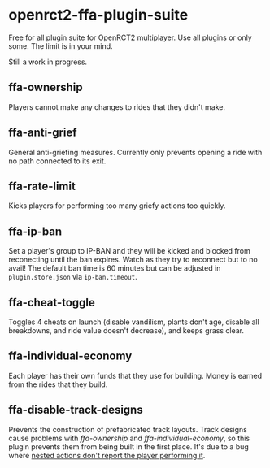 # openrct2-ffa-plugin-suite
Free for all plugin suite for OpenRCT2 multiplayer. Use all plugins or only some. The limit is in your mind.

Still a work in progress.

## ffa-ownership

Players cannot make any changes to rides that they didn't make.

## ffa-anti-grief

General anti-griefing measures. Currently only prevents opening a ride with no path connected to its exit.

## ffa-rate-limit

Kicks players for performing too many griefy actions too quickly.

## ffa-ip-ban

Set a player's group to IP-BAN and they will be kicked and blocked from reconecting until the ban expires. Watch as they try to reconnect but to no avail! The default ban time is 60 minutes but can be adjusted in `plugin.store.json` via `ip-ban.timeout`.

## ffa-cheat-toggle

Toggles 4 cheats on launch (disable vandilism, plants don't age, disable all breakdowns, and ride value doesn't decrease), and keeps grass clear.

## ffa-individual-economy

Each player has their own funds that they use for building. Money is earned from the rides that they build.

## ffa-disable-track-designs

Prevents the construction of prefabricated track layouts. Track designs cause problems with *ffa-ownership* and *ffa-individual-economy*, so this plugin prevents them from being built in the first place. It's due to a bug where [nested actions don't report the player performing it](https://github.com/OpenRCT2/OpenRCT2/issues/12762).